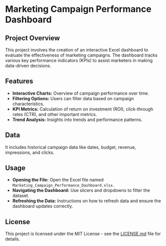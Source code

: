 # Marketing Campaign Performance Dashboard

## Project Overview
This project involves the creation of an interactive Excel dashboard to evaluate the effectiveness of marketing campaigns. The dashboard tracks various key performance indicators (KPIs) to assist marketers in making data-driven decisions.

## Features
- **Interactive Charts:** Overview of campaign performance over time.
- **Filtering Options:** Users can filter data based on campaign characteristics.
- **KPI Metrics:** Calculation of return on investment (ROI), click-through rates (CTR), and other important metrics.
- **Trend Analysis:** Insights into trends and performance patterns.

## Data
It includes historical campaign data like dates, budget, revenue, impressions, and clicks.

## Usage
- **Opening the File:** Open the Excel file named `Marketing_Campaign_Performance_Dashboard.xlsx`.
- **Navigating the Dashboard:** Use slicers and dropdowns to filter the dataset.
- **Refreshing the Data:** Instructions on how to refresh data and ensure the dashboard updates correctly.


## License
This project is licensed under the MIT License - see the [LICENSE.md](LICENSE) file for details.



